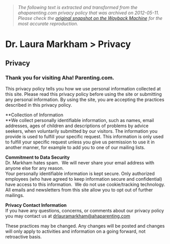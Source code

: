 > *The following text is extracted and transformed from the ahaparenting.com privacy policy that was archived on 2012-05-11. Please check the [original snapshot on the Wayback Machine](https://web.archive.org/web/20120511081919id_/http%3A//www.ahaparenting.com/privacy) for the most accurate reproduction.*

# Dr. Laura Markham > Privacy

## Privacy

###  Thank you for visiting Aha! Parenting.com. 

This privacy policy tells you how we use personal information collected at this site. Please read this privacy policy before using the site or submitting any personal information. By using the site, you are accepting the practices described in this privacy policy. 

**Collection of Information  
**We collect personally identifiable information, such as names, email addresses, ages of children and descriptions of problems by advice seekers, when voluntarily submitted by our visitors. The information you provide is used to fulfill your specific request. This information is only used to fulfill your specific request unless you give us permission to use it in another manner, for example to add you to one of our mailing lists.

**Commitment to Data Security**  
Dr. Markham hates spam.  We will never share your email address with anyone else for any reason.      
Your personally identifiable information is kept secure. Only authorized employees (who have agreed to keep information secure and confidential) have access to this information.  We do not use cookie/tracking technology. All emails and newsletters from this site allow you to opt out of further mailings. 

**Privacy Contact Information**  
If you have any questions, concerns, or comments about our privacy policy you may contact us at drlauramarkham@ahaparenting.com

These practices may be changed. Any changes will be posted and changes will only apply to activities and information on a going forward, not retroactive basis. 
